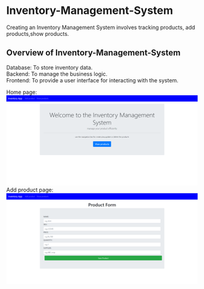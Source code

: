 # Inventory-Management-System

Creating an Inventory Management System involves tracking products, add products,show products.

## Overview of Inventory-Management-System
Database: To store inventory data.<br>
Backend: To manage the business logic.<br>
Frontend: To provide a user interface for interacting with the system.

Home page:
![images](https://github.com/Darshancs777/Inventory-Management-System/blob/main/upload%20images/home.png)
Add product page:
![](https://github.com/Darshancs777/Inventory-Management-System/blob/main/upload%20images/add%20products.png)
